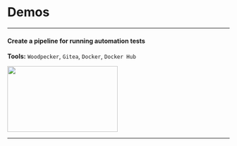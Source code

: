 # Demos



---

#### Create a pipeline for running automation tests

**Tools:** `Woodpecker`, `Gitea`, `Docker`, `Docker Hub`

<img src="https://github.com/prmiguel/prmiguel/blob/main/docs/3b7a22fb-2bf1-4d2b-a2d4-965117b636f7.gif" width="250" height="150" />

---
